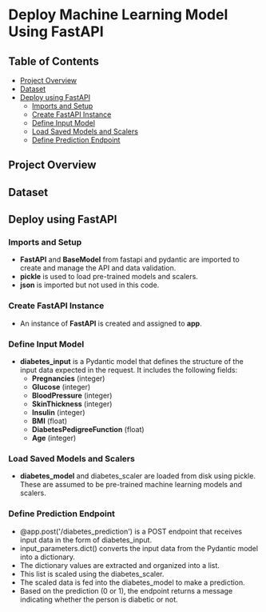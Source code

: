 # Deploy Machine Learning Model Using FastAPI


## Table of Contents
- [Project Overview](#project-overview)
- [Dataset](#dataset)
- [Deploy using FastAPI](#deploy-using-fastapi)
  - [Imports and Setup](#imports-and-setup)
  - [Create FastAPI Instance](#create-fastapi-instance)
  - [Define Input Model](#define-input-model)
  - [Load Saved Models and Scalers](#load-saved-models-and-scalers)
  - [Define Prediction Endpoint](#define-prediction-endpoint)

## Project Overview

## Dataset

## Deploy using FastAPI

### Imports and Setup
- **FastAPI** and **BaseModel** from fastapi and pydantic are imported to create and manage the API and data validation.
- **pickle** is used to load pre-trained models and scalers.
- **json** is imported but not used in this code.

### Create FastAPI Instance
- An instance of **FastAPI** is created and assigned to **app**.

### Define Input Model
- **diabetes_input** is a Pydantic model that defines the structure of the input data expected in the request. It includes the following fields:
  - **Pregnancies** (integer)
  - **Glucose** (integer)
  - **BloodPressure** (integer)
  - **SkinThickness** (integer)
  - **Insulin** (integer)
  - **BMI** (float)
  - **DiabetesPedigreeFunction** (float)
  - **Age** (integer)

### Load Saved Models and Scalers
- **diabetes_model** and diabetes_scaler are loaded from disk using pickle. These are assumed to be pre-trained machine learning models and scalers.

### Define Prediction Endpoint
- @app.post('/diabetes_prediction') is a POST endpoint that receives input data in the form of diabetes_input.
- input_parameters.dict() converts the input data from the Pydantic model into a dictionary.
- The dictionary values are extracted and organized into a list.
- This list is scaled using the diabetes_scaler.
- The scaled data is fed into the diabetes_model to make a prediction.
- Based on the prediction (0 or 1), the endpoint returns a message indicating whether the person is diabetic or not.
